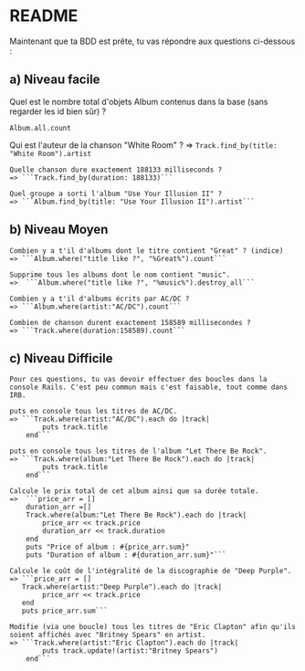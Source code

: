 # README

Maintenant que ta BDD est prête, tu vas répondre aux questions ci-dessous :

## a) Niveau facile

Quel est le nombre total d'objets Album contenus dans la base (sans regarder les id bien sûr) ?
```
Album.all.count
```

Qui est l'auteur de la chanson "White Room" ?
=> ```Track.find_by(title: "White Room").artist```

    Quelle chanson dure exactement 188133 milliseconds ?
    => ```Track.find_by(duration: 188133)```

    Quel groupe a sorti l'album "Use Your Illusion II" ?
    => ```Album.find_by(title: "Use Your Illusion II").artist```


## b) Niveau Moyen

    Combien y a t'il d'albums dont le titre contient "Great" ? (indice)
    => ```Album.where("title like ?", "%Great%").count```

    Supprime tous les albums dont le nom contient "music".
    =>  ```Album.where("title like ?", "%music%").destroy_all```

    Combien y a t'il d'albums écrits par AC/DC ?
    => ```Album.where(artist:"AC/DC").count```

    Combien de chanson durent exactement 158589 millisecondes ?
    => ```Track.where(duration:158589).count```

## c) Niveau Difficile

    Pour ces questions, tu vas devoir effectuer des boucles dans la console Rails. C'est peu commun mais c'est faisable, tout comme dans IRB.

    puts en console tous les titres de AC/DC.
    => ```Track.where(artist:"AC/DC").each do |track|
            puts track.title
        end```

    puts en console tous les titres de l'album "Let There Be Rock".
    => ```Track.where(album:"Let There Be Rock").each do |track|
            puts track.title
        end```

    Calcule le prix total de cet album ainsi que sa durée totale.
    =>  ```price_arr = []
        duration_arr =[]
        Track.where(album:"Let There Be Rock").each do |track|
            price_arr << track.price
            duration_arr << track.duration
        end
        puts "Price of album : #{price_arr.sum}"
        puts "Duration of album : #{duration_arr.sum}"```

    Calcule le coût de l'intégralité de la discographie de "Deep Purple".
    => ```price_arr = []
       Track.where(artist:"Deep Purple").each do |track|
            price_arr << track.price
       end
       puts price_arr.sum```    

    Modifie (via une boucle) tous les titres de "Eric Clapton" afin qu'ils soient affichés avec "Britney Spears" en artist.
    => ```Track.where(artist:"Eric Clapton").each do |track|
            puts track.update!(artist:"Britney Spears")
        end```